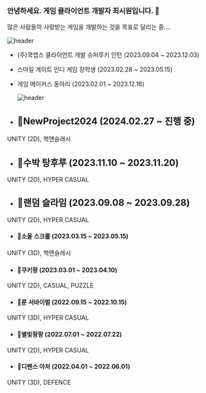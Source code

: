 ### 안녕하세요. 게임 클라이언트 개발자 최시원입니다. 👋
많은 사람들의 사랑받는 게임을 개발하는 것을 목표로 달리는 중....
<!--
**SiwonChoi98/SiwonChoi98** is a ✨ _special_ ✨ repository because its `README.md` (this file) appears on your GitHub profile.

Here are some ideas to get you started:

- 🔭 I’m currently working on ...
- 🌱 I’m currently learning ...
- 👯 I’m looking to collaborate on ...
- 🤔 I’m looking for help with ...
- 💬 Ask me about ...
- 📫 How to reach me: ...
- 😄 Pronouns: ...
- ⚡ Fun fact: ...
--> 


![header](https://capsule-render.vercel.app/api?type=cylinder&color=101010&height=100&section=header&text=😄활동내역&fontColor=ffffff&fontSize=50&animation=fadeIn&fontAlignY=55)

- (주)쿡앱스 클라이언트 개발 슈퍼루키 인턴 (2023.09.04 ~ 2023.12.03)
- 스마일 게이트 인디 게임 장학생 (2023.02.28 ~ 2023.05.15)
- 게임 메이커스 동아리 (2023.02.01 ~ 2023.12.16)

  ![header](https://capsule-render.vercel.app/api?type=cylinder&color=101010&height=100&section=header&text=⚡개발프로젝트&fontColor=ffffff&fontSize=50&animation=fadeIn&fontAlignY=55)

- ## 🌱NewProject2024 (2024.02.27 ~ 진행 중)
UNITY (2D), 핵앤슬래시

- ## 🌱수박 탕후루 (2023.11.10 ~ 2023.11.20)
UNITY (2D), HYPER CASUAL

- ## 🌱랜덤 슬라임 (2023.09.08 ~ 2023.09.28)
UNITY (2D), HYPER CASUAL

- #### 🌱소울 스크롤 (2023.03.15 ~ 2023.05.15)
UNITY (3D), 핵앤슬래시 

- #### 🌱쿠키팡 (2023.03.01 ~ 2023.04.10)
UNITY (2D), CASUAL, PUZZLE

- #### 🌱룬 서바이벌 (2022.09.15 ~ 2022.10.15)
UNITY (3D), HYPER CASUAL

- #### 🌱별빛팡팡 (2022.07.01 ~ 2022.07.22)
UNITY (2D), HYPER CASUAL

- #### 🌱디펜스 아처 (2022.04.01 ~ 2022.06.01)
UNITY (3D), DEFENCE

